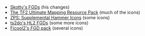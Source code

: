 - [Skotty's FGDs](http://forums.thinkingwithportals.com/downloads.php?view=detail&df_id=507) (his changes)
- [The TF2 Ultimate Mapping Resource Pack](http://forums.tf2maps.net/showthread.php?t=4674) (much of the icons)
- [ZPS: Supplemental Hammer Icons](http://www.necrotalesgames.com/tools/index.php) (some icons)
- [ts2do's HL2 FGDs](http://halflife2.filefront.com/file/HalfLife_2_Upgraded_Base_FGDs;48139) (some more icons)
- [Ficool2's FGD pack](https://tf2maps.net/downloads/ficool2s-overhauled-fgd-all-entities-documentated-icons.7209/) (several icons)
